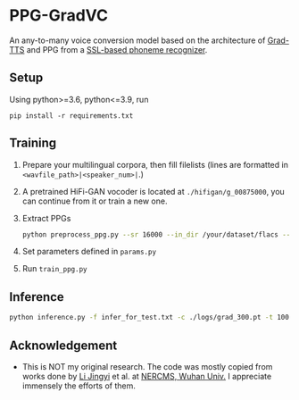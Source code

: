 # PPG-GradVC

An any-to-many voice conversion model based on the architecture of [Grad-TTS](https://github.com/huawei-noah/Speech-Backbones/tree/main/Grad-TTS) and PPG from a [SSL-based phoneme recognizer](https://huggingface.co/facebook/wav2vec2-xlsr-53-espeak-cv-ft).

## Setup
Using python>=3.6, python<=3.9, run
```
pip install -r requirements.txt
```

## Training

1. Prepare your multilingual corpora, then fill filelists (lines are formatted in `<wavfile_path>|<speaker_num>|`.)
2. A pretrained HiFi-GAN vocoder is located at `./hifigan/g_00875000`, you can continue from it or train a new one.
3. Extract PPGs

   ```bash
   python preprocess_ppg.py --sr 16000 --in_dir /your/dataset/flacs --out_dir /your/dataset/ppgs
   ```
4. Set parameters defined in `params.py`
5. Run `train_ppg.py`

## Inference

```bash
python inference.py -f infer_for_test.txt -c ./logs/grad_300.pt -t 100
```

## Acknowledgement

- This is NOT my original research. The code was mostly copied from works done by [Li Jingyi](https://github.com/OlaWod) et al. at [NERCMS, Wuhan Univ.](http://multimedia.whu.edu.cn/) I appreciate immensely the efforts of them.
